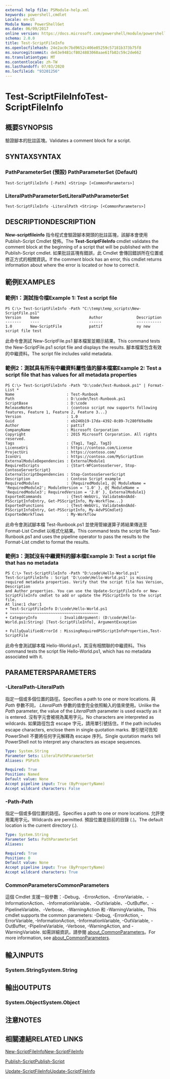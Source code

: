 ```yaml
---
external help file: PSModule-help.xml
keywords: powershell,cmdlet
Locale: en-US
Module Name: PowerShellGet
ms.date: 06/09/2017
online version: https://docs.microsoft.com/powershell/module/powershellget/test-scriptfileinfo?view=powershell-7&WT.mc_id=ps-gethelp
schema: 2.0.0
title: Test-ScriptFileInfo
ms.openlocfilehash: 24e2ac0c7bd9652c406e05259c57181b373b75f8
ms.sourcegitcommit: de63e9481cf8024883060aae61fb02c59c2de662
ms.translationtype: MT
ms.contentlocale: zh-TW
ms.lasthandoff: 07/03/2020
ms.locfileid: "93201256"
---
```

# <span data-ttu-id="ac165-103">Test-ScriptFileInfo</span><span class="sxs-lookup"><span data-stu-id="ac165-103">Test-ScriptFileInfo</span></span>

## <span data-ttu-id="ac165-104">概要</span><span class="sxs-lookup"><span data-stu-id="ac165-104">SYNOPSIS</span></span>
<span data-ttu-id="ac165-105">驗證腳本的批註區塊。</span><span class="sxs-lookup"><span data-stu-id="ac165-105">Validates a comment block for a script.</span></span>

## <span data-ttu-id="ac165-106">SYNTAX</span><span class="sxs-lookup"><span data-stu-id="ac165-106">SYNTAX</span></span>

### <span data-ttu-id="ac165-107">PathParameterSet (預設) </span><span class="sxs-lookup"><span data-stu-id="ac165-107">PathParameterSet (Default)</span></span>

```
Test-ScriptFileInfo [-Path] <String> [<CommonParameters>]
```

### <span data-ttu-id="ac165-108">LiteralPathParameterSet</span><span class="sxs-lookup"><span data-stu-id="ac165-108">LiteralPathParameterSet</span></span>

```
Test-ScriptFileInfo -LiteralPath <String> [<CommonParameters>]
```

## <span data-ttu-id="ac165-109">DESCRIPTION</span><span class="sxs-lookup"><span data-stu-id="ac165-109">DESCRIPTION</span></span>

<span data-ttu-id="ac165-110">**New-scriptfileinfo** 指令程式會驗證腳本開頭的批註區塊，該腳本會使用 Publish-Script Cmdlet 發佈。</span><span class="sxs-lookup"><span data-stu-id="ac165-110">The **Test-ScriptFileInfo** cmdlet validates the comment block at the beginning of a script that will be published with the Publish-Script cmdlet.</span></span>
<span data-ttu-id="ac165-111">如果批註區塊有錯誤，此 Cmdlet 會傳回錯誤所在位置或修正方式的相關資訊。</span><span class="sxs-lookup"><span data-stu-id="ac165-111">If the comment block has an error, this cmdlet returns information about where the error is located or how to correct it.</span></span>

## <span data-ttu-id="ac165-112">範例</span><span class="sxs-lookup"><span data-stu-id="ac165-112">EXAMPLES</span></span>

### <span data-ttu-id="ac165-113">範例1：測試指令檔</span><span class="sxs-lookup"><span data-stu-id="ac165-113">Example 1: Test a script file</span></span>

```
PS C:\> Test-ScriptFileInfo -Path "C:\temp\temp_scripts\New-ScriptFile.ps1"
Version    Name                      Author               Description
-------    ----                      ------               -----------
1.0        New-ScriptFile            pattif               my new script file test
```

<span data-ttu-id="ac165-114">此命令會測試 New-ScriptFile.ps1 腳本檔案並顯示結果。</span><span class="sxs-lookup"><span data-stu-id="ac165-114">This command tests the New-ScriptFile.ps1 script file and displays the results.</span></span>
<span data-ttu-id="ac165-115">腳本檔案包含有效的中繼資料。</span><span class="sxs-lookup"><span data-stu-id="ac165-115">The script file includes valid metadata.</span></span>

### <span data-ttu-id="ac165-116">範例2：測試具有所有中繼資料屬性值的腳本檔案</span><span class="sxs-lookup"><span data-stu-id="ac165-116">Example 2: Test a script file that has values for all metadata properties</span></span>

```
PS C:\> Test-ScriptFileInfo -Path "D:\code\Test-Runbook.ps1" | Format-List *
Name                       : Test-Runbook
Path                       : D:\code\Test-Runbook.ps1
ScriptBase                 : D:\code
ReleaseNotes               : {contoso script now supports following features, Feature 1, Feature 2, Feature 3...}
Version                    : 1.0
Guid                       : eb246b19-17da-4392-8c89-7c280f69ad0e
Author                     : pattif
CompanyName                : Microsoft Corporation
Copyright                  : 2015 Microsoft Corporation. All rights reserved.
Tags                       : {Tag1, Tag2, Tag3}
LicenseUri                 : https://contoso.com/License
ProjectUri                 : https://contoso.com/
IconUri                    : https://contoso.com/MyScriptIcon
ExternalModuleDependencies : ExternalModule1
RequiredScripts            : {Start-WFContosoServer, Stop-ContosoServerScript}
ExternalScriptDependencies : Stop-ContosoServerScript
Description                : Contoso Script example
RequiredModules            : {RequiredModule1, @{ ModuleName = 'RequiredModule2'; ModuleVersion = '1.0' }, @{ ModuleName = 'RequiredModule3'; RequiredVersion = '2.0' }, ExternalModule1}
ExportedCommands           : {Test-WebUri, ValidateAndAdd-PSScriptInfoEntry, Get-PSScriptInfo, My-Workflow...}
ExportedFunctions          : {Test-WebUri, ValidateAndAdd-PSScriptInfoEntry, Get-PSScriptInfo, My-AdvPSCmdlet}
ExportedWorkflows          : My-Workflow
```

<span data-ttu-id="ac165-117">此命令會測試腳本檔 Test-Runbook.ps1 並使用管線運算子將結果傳送至 Format-List Cmdlet 以格式化結果。</span><span class="sxs-lookup"><span data-stu-id="ac165-117">This command tests the script file Test-Runbook.ps1 and uses the pipeline operator to pass the results to the Format-List cmdlet to format the results.</span></span>

### <span data-ttu-id="ac165-118">範例3：測試沒有中繼資料的腳本檔</span><span class="sxs-lookup"><span data-stu-id="ac165-118">Example 3: Test a script file that has no metadata</span></span>

```
PS C:\> Test-ScriptFileInfo -Path "D:\code\Hello-World.ps1"
Test-ScriptFileInfo : Script 'D:\code\Hello-World.ps1' is missing required metadata properties. Verify that the script file has Version, Description
and Author properties. You can use the Update-ScriptFileInfo or New-ScriptFileInfo cmdlet to add or update the PSScriptInfo to the script file.
At line:1 char:1
+ Test-ScriptFileInfo D:\code\Hello-World.ps1
+ ~~~~~~~~~~~~~~~~~~~~~~~~~~~~~~~~~~~~~~~
+ CategoryInfo          : InvalidArgument: (D:\code\Hello-World.ps1:String) [Test-ScriptFileInfo], ArgumentException

+ FullyQualifiedErrorId : MissingRequiredPSScriptInfoProperties,Test-ScriptFile
```

<span data-ttu-id="ac165-119">此命令會測試腳本檔 Hello-World.ps1，其沒有相關聯的中繼資料。</span><span class="sxs-lookup"><span data-stu-id="ac165-119">This command tests the script file Hello-World.ps1, which has no metadata associated with it.</span></span>

## <span data-ttu-id="ac165-120">PARAMETERS</span><span class="sxs-lookup"><span data-stu-id="ac165-120">PARAMETERS</span></span>

### <span data-ttu-id="ac165-121">-LiteralPath</span><span class="sxs-lookup"><span data-stu-id="ac165-121">-LiteralPath</span></span>

<span data-ttu-id="ac165-122">指定一個或多個位置的路徑。</span><span class="sxs-lookup"><span data-stu-id="ac165-122">Specifies a path to one or more locations.</span></span>
<span data-ttu-id="ac165-123">與 *Path* 參數不同， *LiteralPath* 參數的值會完全依照輸入的值來使用。</span><span class="sxs-lookup"><span data-stu-id="ac165-123">Unlike the *Path* parameter, the value of the *LiteralPath* parameter is used exactly as it is entered.</span></span>
<span data-ttu-id="ac165-124">沒有字元會被視為萬用字元。</span><span class="sxs-lookup"><span data-stu-id="ac165-124">No characters are interpreted as wildcards.</span></span>
<span data-ttu-id="ac165-125">如果路徑包含 escape 字元，請用單引號括住。</span><span class="sxs-lookup"><span data-stu-id="ac165-125">If the path includes escape characters, enclose them in single quotation marks.</span></span>
<span data-ttu-id="ac165-126">單引號可告知 PowerShell 不要將任何字元解釋為 escape 序列。</span><span class="sxs-lookup"><span data-stu-id="ac165-126">Single quotation marks tell PowerShell not to interpret any characters as escape sequences.</span></span>

```yaml
Type: System.String
Parameter Sets: LiteralPathParameterSet
Aliases: PSPath

Required: True
Position: Named
Default value: None
Accept pipeline input: True (ByPropertyName)
Accept wildcard characters: False
```

### <span data-ttu-id="ac165-127">-Path</span><span class="sxs-lookup"><span data-stu-id="ac165-127">-Path</span></span>

<span data-ttu-id="ac165-128">指定一個或多個位置的路徑。</span><span class="sxs-lookup"><span data-stu-id="ac165-128">Specifies a path to one or more locations.</span></span>
<span data-ttu-id="ac165-129">允許使用萬用字元。</span><span class="sxs-lookup"><span data-stu-id="ac165-129">Wildcards are permitted.</span></span>
<span data-ttu-id="ac165-130">預設位置是目前的目錄 (.)。</span><span class="sxs-lookup"><span data-stu-id="ac165-130">The default location is the current directory (.).</span></span>

```yaml
Type: System.String
Parameter Sets: PathParameterSet
Aliases:

Required: True
Position: 0
Default value: None
Accept pipeline input: True (ByPropertyName)
Accept wildcard characters: True
```

### <span data-ttu-id="ac165-131">CommonParameters</span><span class="sxs-lookup"><span data-stu-id="ac165-131">CommonParameters</span></span>

<span data-ttu-id="ac165-132">這個 Cmdlet 支援一般參數：-Debug、-ErrorAction、-ErrorVariable、-InformationAction、-InformationVariable、-OutVariable、-OutBuffer、-PipelineVariable、-Verbose、-WarningAction 和 -WarningVariable。</span><span class="sxs-lookup"><span data-stu-id="ac165-132">This cmdlet supports the common parameters: -Debug, -ErrorAction, -ErrorVariable, -InformationAction, -InformationVariable, -OutVariable, -OutBuffer, -PipelineVariable, -Verbose, -WarningAction, and -WarningVariable.</span></span> <span data-ttu-id="ac165-133">如需詳細資訊，請參閱 [about_CommonParameters](https://go.microsoft.com/fwlink/?LinkID=113216)。</span><span class="sxs-lookup"><span data-stu-id="ac165-133">For more information, see [about_CommonParameters](https://go.microsoft.com/fwlink/?LinkID=113216).</span></span>

## <span data-ttu-id="ac165-134">輸入</span><span class="sxs-lookup"><span data-stu-id="ac165-134">INPUTS</span></span>

### <span data-ttu-id="ac165-135">System.String</span><span class="sxs-lookup"><span data-stu-id="ac165-135">System.String</span></span>

## <span data-ttu-id="ac165-136">輸出</span><span class="sxs-lookup"><span data-stu-id="ac165-136">OUTPUTS</span></span>

### <span data-ttu-id="ac165-137">System.Object</span><span class="sxs-lookup"><span data-stu-id="ac165-137">System.Object</span></span>

## <span data-ttu-id="ac165-138">注意</span><span class="sxs-lookup"><span data-stu-id="ac165-138">NOTES</span></span>

## <span data-ttu-id="ac165-139">相關連結</span><span class="sxs-lookup"><span data-stu-id="ac165-139">RELATED LINKS</span></span>

[<span data-ttu-id="ac165-140">New-ScriptFileInfo</span><span class="sxs-lookup"><span data-stu-id="ac165-140">New-ScriptFileInfo</span></span>](New-ScriptFileInfo.md)

[<span data-ttu-id="ac165-141">Publish-Script</span><span class="sxs-lookup"><span data-stu-id="ac165-141">Publish-Script</span></span>](Publish-Script.md)

[<span data-ttu-id="ac165-142">Update-ScriptFileInfo</span><span class="sxs-lookup"><span data-stu-id="ac165-142">Update-ScriptFileInfo</span></span>](Update-ScriptFileInfo.md)
